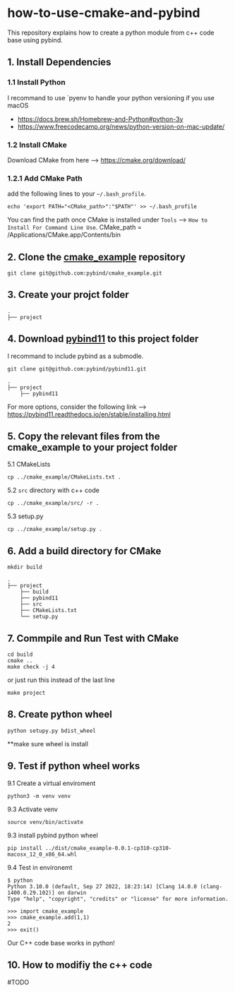 # how-to-use-cmake-and-pybind
This repository explains how to create a python module from c++ code base using pybind.

## 1. Install Dependencies 

### 1.1 Install Python 
I recommand to use `pyenv to handle your python versioning if you use macOS
- https://docs.brew.sh/Homebrew-and-Python#python-3y
- https://www.freecodecamp.org/news/python-version-on-mac-update/

### 1.2 Install CMake
Download CMake from here --> https://cmake.org/download/

### 1.2.1 Add CMake Path 

add the following lines to your `~/.bash_profile`.

```
echo 'export PATH="<CMake_path>":"$PATH"' >> ~/.bash_profile
```
You can find the path once CMake is installed under `Tools` --> `How to Install For Command Line Use`.
CMake_path = /Applications/CMake.app/Contents/bin

## 2. Clone the [cmake_example](https://github.com/pybind/cmake_example) repository
```
git clone git@github.com:pybind/cmake_example.git
```
## 3. Create your projct folder 
```
.
├── project                   
```
## 4. Download [pybind11](https://github.com/pybind/pybind11) to this project folder

I recommand to include pybind as a submodle.

```
git clone git@github.com:pybind/pybind11.git
```
```
.
├── project                   
    ├── pybind11                    
```

For more options, consider the following link --> https://pybind11.readthedocs.io/en/stable/installing.html
## 5. Copy the relevant files from the cmake_example to your project folder

5.1 CMakeLists

```
cp ../cmake_example/CMakeLists.txt .
```
5.2 `src` directory with c++ code
```
cp ../cmake_example/src/ -r .

```
5.3 setup.py
```
cp ../cmake_example/setup.py .
```

## 6. Add a build directory for CMake

``` 
mkdir build
```
```
.
├── project                   
    ├── build
    ├── pybind11
    ├── src
    ├── CMakeLists.txt
    └── setup.py
```

## 7. Commpile and Run Test with CMake
```
cd build 
cmake .. 
make check -j 4
```
or just run this instead of the last line
```
make project
```

## 8. Create python wheel

```
python setupy.py bdist_wheel
```
**make sure wheel is install 

## 9. Test if python wheel works

9.1 Create a virtual enviroment
```
python3 -m venv venv
```
9.3 Activate venv 
```
source venv/bin/activate
```
9.3 install pybind python wheel
```
pip install ../dist/cmake_example-0.0.1-cp310-cp310-macosx_12_0_x86_64.whl
``` 

9.4 Test in environemt
```
$ python
Python 3.10.0 (default, Sep 27 2022, 18:23:14) [Clang 14.0.0 (clang-1400.0.29.102)] on darwin
Type "help", "copyright", "credits" or "license" for more information.

>>> import cmake_example
>>> cmake_example.add(1,1)
2
>>> exit()
```

Our C++ code base works in python!


## 10. How to modifiy the c++ code
#TODO
